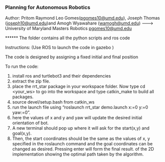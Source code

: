  ### Planning for Autonomous Robotics ###


Author: Pritom Raymond Leo Gomes(pgomes10@umd.edu),  Joseph Thomas (joseph10@umd.edu)and Amogh Wyawahare (wamogh@umd.edu) ---> University of Maryland Masters Robotics pgomes10@umd.edu
        
****** The folder contains all the python scripts and ros code


Instructions:
(Use ROS to launch the code in gazebo )

The code is designed by assigning a fixed initial and final position

To run the code:
1. install ros and turtlebot3 and their dependencies
2. extract the zip file. 
3. place the rrt_star package in your workspace folder. Now type cd <your_ws> to go into the workspace and type catkin_make to build all packages. 
4. source devel/setup.bash from catkin_ws  
5. run the launch file using “roslaunch rrt_star demo.launch x:=0 y:=0 yaw:=0”. 
6. here the values of x and y and yaw will update the desired initial orientation of bot. 
7. A new terminal should pop up where it will ask for the start(x,y) and goal(x,y). 
8. Then, the start coordinates should be the same as the values of x, y specified in the roslaunch command and the goal coordinates can be changed as desired. Pressing enter will form the final result. of the 2D implementation showing the optimal path taken by the algorithm.
